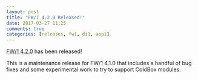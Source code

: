 ```yaml
---
layout: post
title: "FW/1 4.2.0 Released!"
date: 2017-03-27 11:25
comments: true
categories: [releases, fw1, di1, aop1]
---
```

[FW/1 4.2.0](https://github.com/framework-one/fw1/releases/tag/v4.2.0) has been released!

This is a maintenance release for FW/1 4.1.0 that includes a handful of bug fixes and some experimental work to try to support ColdBox modules.
